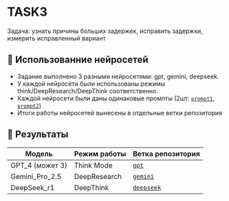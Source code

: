 # TASK3

Задача: узнать причины больших задержек, исправить задержки, измерить исправленный вариант

## 🧠 Использованние нейросетей

- Задание выполнено 3 разными нейросетями: gpt, gemini, deepseek.
- У каждой нейросети были использованы режимы think/DeepResearch/DeepThink соответственно.
- Каждой нейросети были даны одинаковые промпты (2шт: [`prompt1`](https://github.com/alterAI01/home-works/ai/task3/blob/main/prompt_1), [`prompt2`](https://github.com/alterAI01/home-works/ai/task3/blob/main/prompt_2))
- Итоги работы нейросетей вынесены в отдельные ветки репозитория

## 🎉 Результаты

| Модель      | Режим работы      | Ветка репозитория |
|-------------|------------------|------------------|
| GPT_4 (может 3)       | Think Mode       | [`gpt`](https://github.com/alterAI01/home-works/ai/task3/gpt) |
| Gemini_Pro_2.5  | DeepResearch     | [`gemini`](https://github.com/alterAI01/home-works/ai/task3/gemini_pro) |
| DeepSeek_r1   | DeepThink        | [`deepseek`](https://github.com/alterAI01/home-works/ai/task3/deepSeek) |

